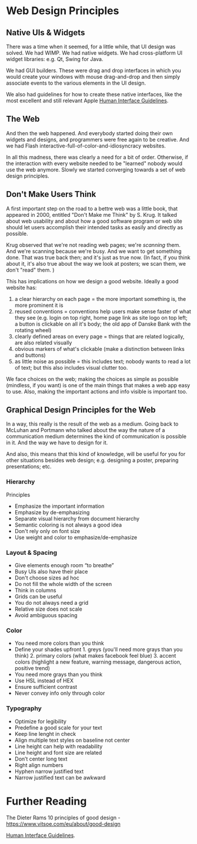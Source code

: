# Web Design Principles


## Native UIs & Widgets

There was a time when it seemed, for a little while, that UI design was solved.
We had WIMP. We had native widgets. We had cross-platform UI widget libraries: e.g. Qt, Swing for Java. 

We had GUI builders. These were drag and drop interfaces in which you would create your windows with mouse drag-and-drop and then simply associate events to the various elements in the UI design. 

We also had guidelines for how to create these native interfaces, like the most excellent and still relevant Apple [Human Interface Guidelines](https://developer.apple.com/design/human-interface-guidelines/).


## The Web
And then the web happened. And everybody started doing their own widgets and designs, and programmers were free again to be creative. And we had Flash interactive-full-of-color-and-idiosyncracy websites. 

In all this madness, there was clearly a need for a bit of order. Otherwise, if the interaction with every website needed to be "learned" nobody would use the web anymore. Slowly we started converging towards a set of web design principles. 


## Don't Make Users Think

A first important step on the road to a bettre web was a little book, that appeared in 2000, entitled "Don't Make me Think" by S. Krug. It talked about web usability and about how a good software program or web site should let users accomplish their intended tasks as easily and directly as possible. 

Krug observed that we're not reading web pages; we're *scanning* them. And we're scanning because we're busy. And we want to get something done. That was true back then; and it's just as true now. (In fact, if you think about it, it's also true about the way we look at posters; we scan them, we don't "read" them. )

This has implications on how we design a good website. Ideally a good website has: 

1. a clear hierarchy on each page = the more important something is, the more prominent it is
2. reused conventions = conventions help users make sense faster of what they see (e.g. login on top right, home page link as site logo on top left; a button is clickable on all it's body; the old app of Danske Bank with the rotating wheel)
3. clearly defined areas on every page = things that are related logically, are also related visually
4. obvious markers of what's clickable (make a distinction between links and buttons)
5. as little noise as possible = this includes text; nobody wants to read a lot of text; but this also includes visual clutter too.

We face choices on the web; making the choices as simple as possible (mindless, if you want) is one of the main things that makes a web app easy to use. Also, making the important actions and info visible is important too.


## Graphical Design Principles for the Web

In a way, this really is the result of the web as a medium. Going back to McLuhan and Portmann who talked about the way the nature of a communication medium determines the kind of communication is possible in it. And the way we have to design for it. 

And also, this means that this kind of knowledge, will be useful for you for other situations besides web design; e.g. designing a poster, preparing presentations; etc.


### Hierarchy

Principles
- Emphasize the important information
- Emphasize by de-emphasizing
- Separate visual hierarchy from document hierarchy
- Semantic coloring is not always a good idea
- Don't rely only on font size
- Use weight and color to emphasize/de-emphasize


### Layout & Spacing
- Give elements enough room “to breathe”
- Busy UIs also have their place
- Don't choose sizes ad hoc
- Do not fill the whole width of the screen
- Think in columns
- Grids can be useful
- You do not always need a grid
- Relative size does not scale
- Avoid ambiguous spacing

### Color
- You need more colors than you think
- Define your shades upfront
		1. greys (you'll need more grays than you think)
		2. primary colors (what makes facebook feel blue)
		3. accent colors (highlight a new feature, warning message, dangerous action, positive trend)
- You need more grays than you think
- Use HSL instead of HEX
- Ensure sufficient contrast
- Never convey info only through color


### Typography
- Optimize for legibility
- Predefine a good scale for your text
- Keep line lenght in check
- Align multiple text styles on baseline not center
- Line height can help with readability
- Line height and font size are related
- Don’t center long text
- Right align numbers
- Hyphen narrow justified text
- Narrow justified text can be awkward



# Further Reading

The Dieter Rams 10 principles of good design - https://www.vitsoe.com/eu/about/good-design

[Human Interface Guidelines](https://developer.apple.com/design/human-interface-guidelines/).





